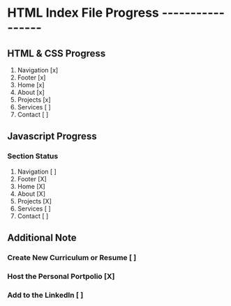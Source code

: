 # HTML Index File Progress -----------------

## HTML & CSS Progress

1. Navigation [x]
2. Footer [x]
3. Home [x]
4. About [x]
5. Projects [x]
6. Services [ ]
7. Contact [ ]

## Javascript Progress

### Section Status

1. Navigation [ ]
2. Footer [X]
3. Home [X]
4. About [X]
5. Projects [X]
6. Services [ ]
7. Contact [ ]

## Additional Note

### Create New Curriculum or Resume [ ]

### Host the Personal Portpolio [X]

### Add to the LinkedIn [ ]
